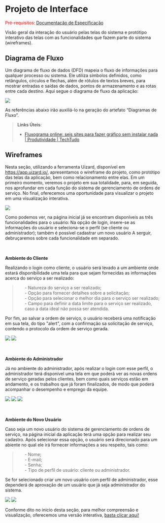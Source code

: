 
# Projeto de Interface

<span style="color:red">Pré-requisitos: <a href="2-Especificação do Projeto.md"> Documentação de Especificação</a></span>

Visão geral da interação do usuário pelas telas do sistema e protótipo interativo das telas com as funcionalidades que fazem parte do sistema (wireframes).

## Diagrama de Fluxo

Um diagrama de fluxo de dados (DFD) mapeia o fluxo de informações para qualquer processo ou sistema. Ele utiliza símbolos definidos, como retângulos, círculos e flechas, além de rótulos de textos breves, para mostrar entradas e saídas de dados, pontos de armazenamento e as rotas entre cada destino.
Aqui segue o diagrama de fluxo da aplicação:

<img src=" img/DiagramaFluxo.png">

As referências abaixo irão auxiliá-lo na geração do artefato “Diagramas de Fluxo”.

> **Links Úteis**:
> - [Fluxograma online: seis sites para fazer gráfico sem instalar nada | Produtividade | TechTudo](https://www.techtudo.com.br/listas/2019/03/fluxograma-online-seis-sites-para-fazer-grafico-sem-instalar-nada.ghtml)

## Wireframes

Nesta seção, utilizando a ferramenta Uizard, disponível em <a href="https://app.uizard.io/">https://app.uizard.io/</a>, apresentamos o wireframe do projeto, como protótipo das telas da aplicação, bem como relacionamento entre elas. Em um primeiro momento, veremos o projeto em sua totalidade, para, em seguida, nos aprofundar em cada função do sistema de gerenciamento de ordens de serviço. No final, oferecemos uma oportunidade para visualizar o projeto em uma visualização interativa.


<img src="img/wireframecompleto.png">

Como podemos ver, na página inicial já se encontram disponíveis as três funcionalidades para o usuário: Na opção de login, insere-se as informações do usuário e seleciona-se o perfil (se cliente ou administrador); também é possível cadastrar um novo usuário A serguir, debruçaremos sobre cada funcionalidade em separado.

<br><br>
<strong>Ambiente do Cliente</strong>

Realizando o login como cliente, o usuário será levado a um ambiente onde estará disponibilidade uma tela para que sejam fornecidas as informações acerca do serviço a ser realizado: 
> <ul>
> <il>- Natureza do serviço a ser realizado;</il><br>
> <il>- Opção para fornecer detalhes sobre a solicitação;</il><br>
> <il>- Opção para selecionar o melhor dia para o serviço ser realizado;</il><br>
> <il>- Campo para definir a data limite para o serviço ser realizado, caso a data ideal não possa ser atendida.</il><br>
> </ul>
Por fim, ao salvar a ordem de serviço, o usuário receberá uma notificação em sua tela, do tipo "alert", com a confirmação sa solicitação de serviço, contendo o protocolo da ordem de serviço gerada.

<img src="img/trilhacliente.png">
<img src="img/criaros.jpeg">

<br><br>
<strong>Ambiente do Administrador</strong>


Já no ambiente do administrador, após realizar o login com esse perfil, o administrador terá disponível uma tela em que poderá ver as novas ordens de serviço geradas pelos clientes, bem como quais serviços estão em andamento, e os trabalhos que já foram finalizados, de modo que poderá acompanhar o desempenho e emprego da equipe.

<img src="img/trilhaadm.png">
<img src="img/telaadm.jpg">
<img src="img/gestaousuario.jpg">

<br><br>
<strong>Ambiente do Novo Usuário</strong>

Caso seja um novo usuário do sistema de gerenciamento de ordens de serviço, na página inicial da aplicação terá uma opção para realizar seu cadastro. Após selecionar essa opção, o usuário será direcionado para um abiente no qual ele irá fornecer informações a seu respeito, tais como:

> <ul>
> <il>- Nome;</il><br>
> <il>- E-mail;</il><br>
> <il>- Senha;</il><br>
> <il>- Tipo de perfil de usuário: cliente ou administrador.</il><br>
> </ul>

Se for selecionado criar um novo usuário com perfil de administrador, esse dependerá de aprovação de um usuário que já seja administrador do sistema.

<img src="img/trilhanovousuario.png">
<img src="img/cadastro.jpeg">

Conforme dito no inicio desta seção, para melhor compreensão e visualização, oferecemos uma versão interativa, <a href="https://app.uizard.io/p/c54734e5">basta clicar aqui!</a>
